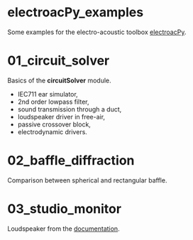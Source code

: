 # electroacPy_examples
Some examples for the electro-acoustic toolbox [electroacPy](https://github.com/TchoumTchoum/electroacPy/tree/main).

# 01_circuit_solver
Basics of the **circuitSolver** module.
- IEC711 ear simulator, 
- 2nd order lowpass filter,
- sound transmission through a duct,
- loudspeaker driver in free-air,
- passive crossover block,
- electrodynamic drivers.

# 02_baffle_diffraction
Comparison between spherical and rectangular baffle.

# 03_studio_monitor
Loudspeaker from the [documentation](https://electroacpy.readthedocs.io).
